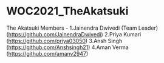 # WOC2021_TheAkatsuki

The Akatsuki Members -
1.Jainendra Dwivedi (Team Leader) (https://github.com/JainendraDwivedi)
2.Priya Kumari                    (https://github.com/priya03050)
3.Ansh Singh                      (https://github.com/Anshsingh21)
4.Aman Verma                      (https://github.com/amanv2947)
